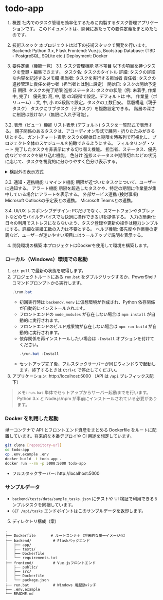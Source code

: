 # todo-app

1. 概要
社内でのタスク管理を効率化するために内製するタスク管理アプリケーションです。
このドキュメントは、開発にあたっての要件定義をまとめたものです。

2. 技術スタック
本プロジェクトは以下の技術スタックで開発を行います。
Backend: Python 3.x, Flask
Frontend: Vue.js, Bootstrap
Database: (TBD - PostgreSQL, SQLite etc.)
Deployment: Docker

3. 要件定義（機能一覧）
3.1. タスク管理機能
基本項目
以下の項目を持つタスクを登録・編集できます。
タスク名: タスクのタイトル
詳細: タスクの詳細な内容を記述するメモ欄
担当者: タスクを実行する担当者
責任者: タスクの進捗管理に責任を持つ者（担当者とは別に設定）
開始日: タスクの開始予定日
期限: タスクの完了期限
進捗ステータス: タスクの状態（例: 未着手, 作業中, 完了）
優先度: 高, 中, 低 の3段階で設定。デフォルトは 中。
作業量（ボリューム）: 大, 中, 小 の3段階で設定。タスクの工数目安。
階層構造（親子タスク）
タスクにサブタスク（子タスク）を複数設定できる。
階層の深さに制限は設けない（無限に入れ子可能）。

3.2. 表示（ビュー）機能
リスト表示 (デフォルト)
タスクを一覧形式で表示する。
親子関係のあるタスクは、アコーディオン形式で展開・折りたたみがきるUIとする。
ガントチャート表示
タスクの開始日と期限を時系列で可視化し、プロジェクト全体のスケジュールを俯瞰できるようにする。
フィルタリング・ソート
完了したタスクを非表示にする切り替え機能。
担当者、ステータス、優先度などでタスクを絞り込む機能。
色分け
進捗ステータスや期限切れなどの状況に応じて、タスクを視覚的に分かりやすく色分け表示する。
<details>
<summary>検討外の表示方式</summary>
看板表示: 視認性の観点から、今回の実装からは除外します。
</details>

3.3. 通知・連携機能
リマインド機能
期限が近づいたタスクについて、ユーザーに通知する。
アラート機能
期限を超過したタスクや、特定の期間に作業量が集中している場合にアラートを表示する。
外部サービス連携 (検討事項)
Microsoft Outlookの予定表との連携。
Microsoft Teamsとの連携。

3.4. UI/UX
レスポンシブデザイン: PCだけでなく、スマートフォンやタブレットなどのモバイルデバイスでも快適に操作できるUIを提供する。
入力の簡素化: 日々の利用でストレスにならないよう、タスク登録や更新の操作は極力シンプルにする。詳細な実績工数の入力は不要とする。
ヘルプ機能: 優先度や作業量の定義など、ユーザーが迷いやすい項目にはツールチップで説明を表示する。

4. 開発環境の構築
本プロジェクトはDockerを使用して環境を構築します。

### ローカル（Windows）環境での起動
1. `git pull` で最新の状態を取得します。
2. プロジェクトルートにある `run.bat` をダブルクリックするか、PowerShell/コマンドプロンプトから実行します。
   ```powershell
   .\run.bat
   ```
   - 初回実行時は `backend/.venv` に仮想環境が作成され、Python 依存関係が自動的にインストールされます。
   - フロントエンドの `node_modules` が存在しない場合は `npm install` が自動的に実行されます。
   - フロントエンドのビルド成果物が存在しない場合は `npm run build` が自動的に実行されます。
   - 依存関係を再インストールしたい場合は `-Install` オプションを付けてください。
     ```powershell
     .\run.bat -Install
     ```
   - セットアップ完了後、フルスタックサーバーが同じウィンドウで起動します。終了するときは `Ctrl+C` で停止してください。
3. アプリケーション: http://localhost:5000 （API は `/api` プレフィックス配下）

> メモ: `run.bat` 単体でセットアップからサーバー起動までを行います。Python 3.x と Node.js/npm が事前にインストールされている必要があります。

### Docker を利用した起動
単一コンテナで API とフロントエンド資産をまとめる Dockerfile をルートに配置しています。将来的な本番デプロイや CI 用途を想定しています。

```bash
git clone [repository-url]
cd todo-app
cp .env.example .env
docker build -t todo-app .
docker run --rm -p 5000:5000 todo-app
```

- フルスタックサーバー: http://localhost:5000

### サンプルデータ
- `backend/tests/data/sample_tasks.json` にテストや UI 検証で利用できるサンプルタスクを同梱しています。
- `GET /api/tasks` エンドポイントはこのサンプルデータを返却します。

5. ディレクトリ構成（案）
```
.
├── Dockerfile       # ルートコンテナ（将来的な単一イメージ化）
├── backend/          # Flaskバックエンド
│   ├── app/
│   ├── tests/
│   ├── Dockerfile
│   └── requirements.txt
├── frontend/         # Vue.jsフロントエンド
│   ├── public/
│   ├── src/
│   ├── Dockerfile
│   └── package.json
├── run.bat           # Windows 用起動バッチ
├── .env.example
└── README.md
```
